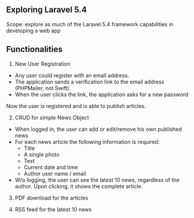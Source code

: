 
## Exploring Laravel 5.4

Scope: explore as much of the Laravel 5.4 framework capabilities in developing a web app

## Functionalities

1. New User Registration

- Any user could register with an email address. 
- The application sends a verification link to the email address (PHPMailer, not Swift). 
- When the user clicks the link, the application asks for a new password 

Now the user is registered and is able to publish articles.

2. CRUD for simple News Object

- When logged in, the user can add or edit/remove his own published news
- For each news article the following information is required:
    * Title
    * A single photo
    * Text
    * Current date and time
    * Author user name / email 
- W/o logging, the user can see the latest 10 news, regardless of the author. Upon clicking, it shows the complete article.

3. PDF download for the articles

4. RSS feed for the latest 10 news